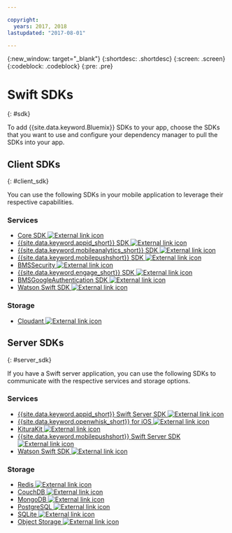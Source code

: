 ```yaml
---

copyright:
  years: 2017, 2018
lastupdated: "2017-08-01"

---
```

{:new_window: target="_blank"}
{:shortdesc: .shortdesc}
{:screen: .screen}
{:codeblock: .codeblock}
{:pre: .pre}

# Swift SDKs
{: #sdk}

To add {{site.data.keyword.Bluemix}} SDKs to your app, choose the SDKs that you want to use and configure your dependency manager to pull the SDKs into your app.

## Client SDKs
{: #client_sdk}

You can use the following SDKs in your mobile application to leverage their respective capabilities.

### Services
- [Core SDK ![External link icon](../icons/launch-glyph.svg "External link icon")](https://github.com/ibm-bluemix-mobile-services/bms-clientsdk-swift-core)
- [{{site.data.keyword.appid_short}} SDK ![External link icon](../icons/launch-glyph.svg "External link icon")](https://github.com/ibm-cloud-security/appid-clientsdk-swift)
- [{{site.data.keyword.mobileanalytics_short}} SDK ![External link icon](../icons/launch-glyph.svg "External link icon")](https://github.com/ibm-bluemix-mobile-services/bms-clientsdk-swift-analytics)
- [{{site.data.keyword.mobilepushshort}} SDK ![External link icon](../icons/launch-glyph.svg "External link icon")](https://github.com/ibm-bluemix-mobile-services/bms-clientsdk-swift-push)
- [BMSSecurity ![External link icon](../icons/launch-glyph.svg "External link icon")](https://github.com/ibm-bluemix-mobile-services/bms-clientsdk-swift-security)
- [{{site.data.keyword.engage_short}} SDK ![External link icon](../icons/launch-glyph.svg "External link icon")](https://github.com/ibm-bluemix-mobile-services/bms-clientsdk-swift-applaunch)
- [BMSGoogleAuthentication SDK ![External link icon](../icons/launch-glyph.svg "External link icon")](https://github.com/ibm-bluemix-mobile-services/bms-clientsdk-swift-security-googleauthentication)
- [Watson Swift SDK ![External link icon](../icons/launch-glyph.svg "External link icon")](https://github.com/watson-developer-cloud/swift-sdk)

### Storage
- [Cloudant ![External link icon](../icons/launch-glyph.svg "External link icon")](https://github.com/cloudant/swift-cloudant)

## Server SDKs
{: #server_sdk}

If you have a Swift server application, you can use the following SDKs to communicate with the respective services and storage options.

### Services
- [{{site.data.keyword.appid_short}} Swift Server SDK ![External link icon](../icons/launch-glyph.svg "External link icon")](https://github.com/ibm-cloud-security/appid-serversdk-swift)
- [{{site.data.keyword.openwhisk_short}} for iOS ![External link icon](../icons/launch-glyph.svg "External link icon")](https://console.bluemix.net/openwhisk/learn/ios-sdk)
- [KituraKit ![External link icon](../icons/launch-glyph.svg "External link icon")](https://github.com/IBM-Swift/KituraKit)
- [{{site.data.keyword.mobilepushshort}} Swift Server SDK ![External link icon](../icons/launch-glyph.svg "External link icon")](https://github.com/ibm-bluemix-mobile-services/bms-pushnotifications-serversdk-swift)
- [Watson Swift SDK ![External link icon](../icons/launch-glyph.svg "External link icon")](https://github.com/watson-developer-cloud/swift-sdk)

### Storage
- [Redis ![External link icon](../icons/launch-glyph.svg "External link icon")](https://github.com/IBM-Swift/Kitura-redis)
- [CouchDB ![External link icon](../icons/launch-glyph.svg "External link icon")](https://github.com/IBM-Swift/Kitura-CouchDB)
- [MongoDB ![External link icon](../icons/launch-glyph.svg "External link icon")](https://github.com/OpenKitten/MongoKitten)
- [PostgreSQL ![External link icon](../icons/launch-glyph.svg "External link icon")](https://github.com/IBM-Swift/Swift-Kuery-PostgreSQL)
- [SQLite ![External link icon](../icons/launch-glyph.svg "External link icon")](https://github.com/IBM-Swift/Swift-Kuery-SQLite)
- [Object Storage ![External link icon](../icons/launch-glyph.svg "External link icon")](https://github.com/ibm-bluemix-mobile-services/bluemix-objectstorage-serversdk-swift)
